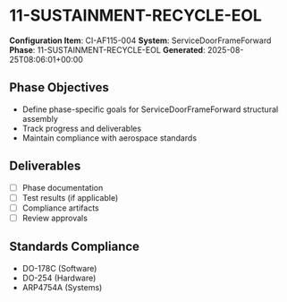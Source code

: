 # 11-SUSTAINMENT-RECYCLE-EOL

**Configuration Item**: CI-AF115-004
**System**: ServiceDoorFrameForward
**Phase**: 11-SUSTAINMENT-RECYCLE-EOL
**Generated**: 2025-08-25T08:06:01+00:00

## Phase Objectives
- Define phase-specific goals for ServiceDoorFrameForward structural assembly
- Track progress and deliverables
- Maintain compliance with aerospace standards

## Deliverables
- [ ] Phase documentation
- [ ] Test results (if applicable)
- [ ] Compliance artifacts
- [ ] Review approvals

## Standards Compliance
- DO-178C (Software)
- DO-254 (Hardware)
- ARP4754A (Systems)

